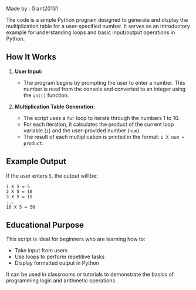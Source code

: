 Made by : Giant20131

The code is a simple Python program designed to generate and display the multiplication table for a user-specified number. It serves as an introductory example for understanding loops and basic input/output operations in Python.

## How It Works

1. **User Input:**
   - The program begins by prompting the user to enter a number. This number is read from the console and converted to an integer using the `int()` function.

2. **Multiplication Table Generation:**
   - The script uses a `for` loop to iterate through the numbers 1 to 10.
   - For each iteration, it calculates the product of the current loop variable (`i`) and the user-provided number (`num`).
   - The result of each multiplication is printed in the format: `i X num = product`.

## Example Output

If the user enters `5`, the output will be:
```
1 X 5 = 5
2 X 5 = 10
3 X 5 = 15
...
10 X 5 = 50
```

## Educational Purpose

This script is ideal for beginners who are learning how to:
- Take input from users
- Use loops to perform repetitive tasks
- Display formatted output in Python

It can be used in classrooms or tutorials to demonstrate the basics of programming logic and arithmetic operations.
